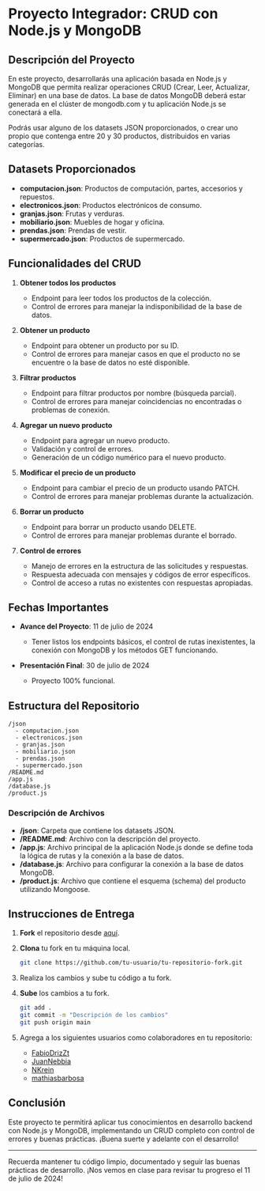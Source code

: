 # Proyecto Integrador: CRUD con Node.js y MongoDB

## Descripción del Proyecto

En este proyecto, desarrollarás una aplicación basada en Node.js y MongoDB que permita realizar operaciones CRUD (Crear, Leer, Actualizar, Eliminar) en una base de datos. La base de datos MongoDB deberá estar generada en el clúster de mongodb.com y tu aplicación Node.js se conectará a ella.

Podrás usar alguno de los datasets JSON proporcionados, o crear uno propio que contenga entre 20 y 30 productos, distribuidos en varias categorías.

## Datasets Proporcionados

- **computacion.json**: Productos de computación, partes, accesorios y repuestos.
- **electronicos.json**: Productos electrónicos de consumo.
- **granjas.json**: Frutas y verduras.
- **mobiliario.json**: Muebles de hogar y oficina.
- **prendas.json**: Prendas de vestir.
- **supermercado.json**: Productos de supermercado.

## Funcionalidades del CRUD

1. **Obtener todos los productos**
   - Endpoint para leer todos los productos de la colección.
   - Control de errores para manejar la indisponibilidad de la base de datos.

2. **Obtener un producto**
   - Endpoint para obtener un producto por su ID.
   - Control de errores para manejar casos en que el producto no se encuentre o la base de datos no esté disponible.

3. **Filtrar productos**
   - Endpoint para filtrar productos por nombre (búsqueda parcial).
   - Control de errores para manejar coincidencias no encontradas o problemas de conexión.

4. **Agregar un nuevo producto**
   - Endpoint para agregar un nuevo producto.
   - Validación y control de errores.
   - Generación de un código numérico para el nuevo producto.

5. **Modificar el precio de un producto**
   - Endpoint para cambiar el precio de un producto usando PATCH.
   - Control de errores para manejar problemas durante la actualización.
     
6. **Borrar un producto**
   - Endpoint para borrar un producto usando DELETE.
   - Control de errores para manejar problemas durante el borrado.

7. **Control de errores**
   - Manejo de errores en la estructura de las solicitudes y respuestas.
   - Respuesta adecuada con mensajes y códigos de error específicos.
   - Control de acceso a rutas no existentes con respuestas apropiadas.

## Fechas Importantes

- **Avance del Proyecto**: 11 de julio de 2024
  - Tener listos los endpoints básicos, el control de rutas inexistentes, la conexión con MongoDB y los métodos GET funcionando.

- **Presentación Final**: 30 de julio de 2024
  - Proyecto 100% funcional.

## Estructura del Repositorio

```plaintext
/json
  - computacion.json
  - electronicos.json
  - granjas.json
  - mobiliario.json
  - prendas.json
  - supermercado.json
/README.md
/app.js
/database.js
/product.js
```

### Descripción de Archivos

- **/json**: Carpeta que contiene los datasets JSON.
- **/README.md**: Archivo con la descripción del proyecto.
- **/app.js**: Archivo principal de la aplicación Node.js donde se define toda la lógica de rutas y la conexión a la base de datos.
- **/database.js**: Archivo para configurar la conexión a la base de datos MongoDB.
- **/product.js**: Archivo que contiene el esquema (schema) del producto utilizando Mongoose.

## Instrucciones de Entrega

1. **Fork** el repositorio desde [aquí](https://github.com/FabioDrizZt/Trabajo-Integrador-Backend-Diplomatura-UNTREF/).
2. **Clona** tu fork en tu máquina local.
   ```bash
   git clone https://github.com/tu-usuario/tu-repositorio-fork.git
   ```
3. Realiza los cambios y sube tu código a tu fork.
4. **Sube** los cambios a tu fork.
   ```bash
   git add .
   git commit -m "Descripción de los cambios"
   git push origin main
   ```

5. Agrega a los siguientes usuarios como colaboradores en tu repositorio:
   - [FabioDrizZt](https://github.com/FabioDrizZt)
   - [JuanNebbia](https://github.com/JuanNebbia)
   - [NKrein](https://github.com/NKrein)
   - [mathiasbarbosa](https://github.com/mathiasbarbosa)

## Conclusión

Este proyecto te permitirá aplicar tus conocimientos en desarrollo backend con Node.js y MongoDB, implementando un CRUD completo con control de errores y buenas prácticas. ¡Buena suerte y adelante con el desarrollo!

---

Recuerda mantener tu código limpio, documentado y seguir las buenas prácticas de desarrollo. ¡Nos vemos en clase para revisar tu progreso el 11 de julio de 2024!
